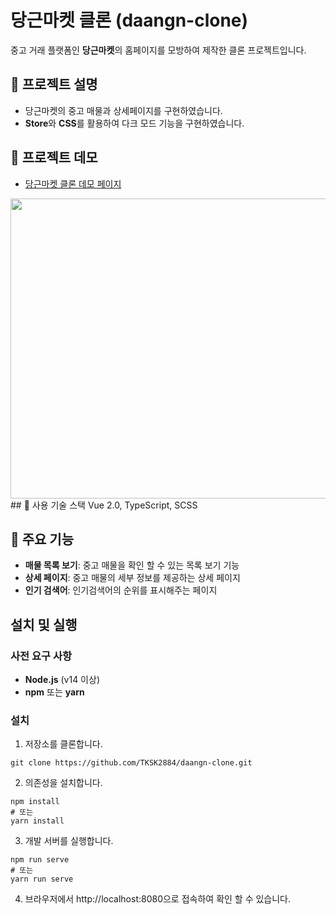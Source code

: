 # 당근마켓 클론 (daangn-clone)
중고 거래 플랫폼인 **당근마켓**의 홈페이지를 모방하여 제작한 클론 프로젝트입니다.

## 📄 프로젝트 설명
- 당근마켓의 중고 매물과 상세페이지를 구현하였습니다.
- **Store**와 **CSS**를 활용하여 다크 모드 기능을 구현하였습니다.

## 🚀 프로젝트 데모
- [당근마켓 클론 데모 페이지](https://daangn-clone.highground.kr/)

<img src="https://github.com/user-attachments/assets/3a83e436-33ff-4899-9f1a-1d8a9154b4a7" width="600px" height="480px">
## 🔧 사용 기술 스택
Vue 2.0, TypeScript, SCSS

## 📌 주요 기능
- **매물 목록 보기**: 중고 매물을 확인 할 수 있는 목록 보기 기능
- **상세 페이지**: 중고 매물의 세부 정보를 제공하는 상세 페이지
- **인기 검색어**: 인기검색어의 순위를 표시해주는 페이지

## 설치 및 실행

### 사전 요구 사항
- **Node.js** (v14 이상)
- **npm** 또는 **yarn**

### 설치

1. 저장소를 클론합니다.
```
git clone https://github.com/TKSK2884/daangn-clone.git
```

2. 의존성을 설치합니다.
```
npm install
# 또는
yarn install
```

3. 개발 서버를 실행합니다.
```
npm run serve
# 또는
yarn run serve
```
4. 브라우저에서 http://localhost:8080으로 접속하여 확인 할 수 있습니다.
